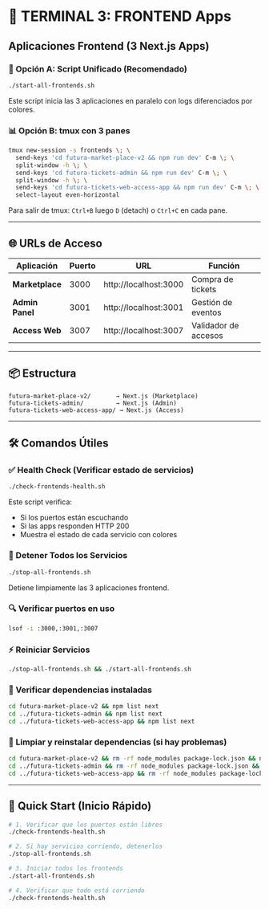 # 🎨 TERMINAL 3: FRONTEND Apps

## Aplicaciones Frontend (3 Next.js Apps)

### 🚀 Opción A: Script Unificado (Recomendado)

```bash
./start-all-frontends.sh
```

Este script inicia las 3 aplicaciones en paralelo con logs diferenciados por colores.

### 📊 Opción B: tmux con 3 panes

```bash
tmux new-session -s frontends \; \
  send-keys 'cd futura-market-place-v2 && npm run dev' C-m \; \
  split-window -h \; \
  send-keys 'cd futura-tickets-admin && npm run dev' C-m \; \
  split-window -h \; \
  send-keys 'cd futura-tickets-web-access-app && npm run dev' C-m \; \
  select-layout even-horizontal
```

Para salir de tmux: `Ctrl+B` luego `D` (detach) o `Ctrl+C` en cada pane.

---

## 🌐 URLs de Acceso

| Aplicación | Puerto | URL | Función |
|-----------|--------|-----|---------|
| **Marketplace** | 3000 | http://localhost:3000 | Compra de tickets |
| **Admin Panel** | 3001 | http://localhost:3001 | Gestión de eventos |
| **Access Web** | 3007 | http://localhost:3007 | Validador de accesos |

---

## 📦 Estructura

```
futura-market-place-v2/       → Next.js (Marketplace)
futura-tickets-admin/         → Next.js (Admin)
futura-tickets-web-access-app/ → Next.js (Access)
```

---

## 🛠️ Comandos Útiles

### ✅ Health Check (Verificar estado de servicios)
```bash
./check-frontends-health.sh
```

Este script verifica:
- Si los puertos están escuchando
- Si las apps responden HTTP 200
- Muestra el estado de cada servicio con colores

### 🛑 Detener Todos los Servicios
```bash
./stop-all-frontends.sh
```

Detiene limpiamente las 3 aplicaciones frontend.

### 🔍 Verificar puertos en uso
```bash
lsof -i :3000,:3001,:3007
```

### ⚡ Reiniciar Servicios
```bash
./stop-all-frontends.sh && ./start-all-frontends.sh
```

### 🔧 Verificar dependencias instaladas
```bash
cd futura-market-place-v2 && npm list next
cd ../futura-tickets-admin && npm list next
cd ../futura-tickets-web-access-app && npm list next
```

### 🧹 Limpiar y reinstalar dependencias (si hay problemas)
```bash
cd futura-market-place-v2 && rm -rf node_modules package-lock.json && npm install
cd ../futura-tickets-admin && rm -rf node_modules package-lock.json && npm install
cd ../futura-tickets-web-access-app && rm -rf node_modules package-lock.json && npm install
```

---

## 🚀 Quick Start (Inicio Rápido)

```bash
# 1. Verificar que los puertos están libres
./check-frontends-health.sh

# 2. Si hay servicios corriendo, detenerlos
./stop-all-frontends.sh

# 3. Iniciar todos los frontends
./start-all-frontends.sh

# 4. Verificar que todo está corriendo
./check-frontends-health.sh
```
